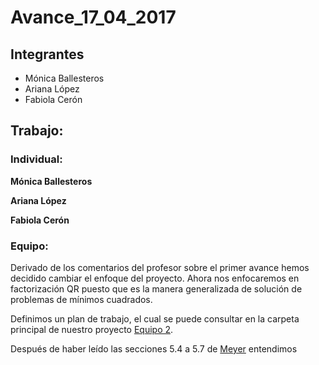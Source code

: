 Avance\_17\_04\_2017
================

Integrantes
-----------

-   Mónica Ballesteros
-   Ariana López
-   Fabiola Cerón

Trabajo:
--------

### Individual:

**Mónica Ballesteros**

**Ariana López**

**Fabiola Cerón**

### Equipo:

Derivado de los comentarios del profesor sobre el primer avance hemos decidido cambiar el enfoque del proyecto. Ahora nos enfocaremos en factorización QR puesto que es la manera generalizada de solución de problemas de mínimos cuadrados.

Definimos un plan de trabajo, el cual se puede consultar en la carpeta principal de nuestro proyecto [Equipo 2](analisis-numerico-computo-cientifico/MNO/proyecto_final/MNO_2017/proyectos/equipo_2/README.md).

Después de haber leído las secciones 5.4 a 5.7 de [Meyer](https://drive.google.com/file/d/0BxMtevFKwTW_ZmpwcDd1M0RTVzA/view?usp=sharing) entendimos
